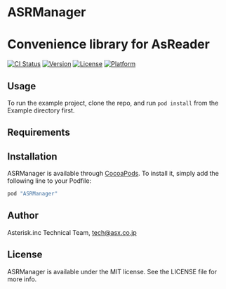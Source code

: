 # ASRManager

Convenience library  for AsReader
=======

[![CI Status](http://img.shields.io/travis/koda/ASRManager.svg?style=flat)](https://travis-ci.org/koda/ASRManager)
[![Version](https://img.shields.io/cocoapods/v/ASRManager.svg?style=flat)](http://cocoapods.org/pods/ASRManager)
[![License](https://img.shields.io/cocoapods/l/ASRManager.svg?style=flat)](http://cocoapods.org/pods/ASRManager)
[![Platform](https://img.shields.io/cocoapods/p/ASRManager.svg?style=flat)](http://cocoapods.org/pods/ASRManager)

## Usage

To run the example project, clone the repo, and run `pod install` from the Example directory first.

## Requirements

## Installation

ASRManager is available through [CocoaPods](http://cocoapods.org). To install
it, simply add the following line to your Podfile:

```ruby
pod "ASRManager"
```

## Author

Asterisk.inc Technical Team, tech@asx.co.jp

## License

ASRManager is available under the MIT license. See the LICENSE file for more info.

